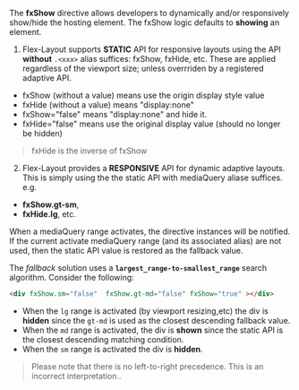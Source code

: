 The **fxShow** directive allows developers to dynamically and/or responsively show/hide the hosting element. The fxShow logic defaults to **showing** an element.


1) Flex-Layout supports **STATIC** API for responsive layouts  using the API **without** `.<xxx>` alias suffices: fxShow, fxHide, etc. These are applied regardless of the viewport size; unless overrriden by a registered adaptive API.

*  fxShow (without a value) means use the origin display style value
*  fxHide (without a value) means "display:none"
*  fxShow="false" means "display:none" and hide it.
*  fxHide="false" means use the original display value (should no longer be hidden)
  > fxHide is the inverse of fxShow 

2) Flex-Layout provides a **RESPONSIVE** API for dynamic adaptive layouts. This is simply using the the static API with mediaQuery aliase suffices.
e.g.  
*  **fxShow.gt-sm**, 
*  **fxHide.lg**, etc.  

When a mediaQuery range activates, the directive instances will be notified. If the current activate mediaQuery range (and its associated alias) are not used, then the static API value is restored as the fallback value.

The *fallback* solution uses a **`largest_range-to-smallest_range`** search algorithm. Consider the following:

```html
<div fxShow.sm="false"  fxShow.gt-md="false" fxShow="true" ></div>
```

*  When the `lg` range is activated (by viewport resizing,etc) the div is **hidden** since the `gt-md` is used as the closest descending fallback value.
*  When the `md` range is activated, the div is **shown** since the static API is the closest descending matching condition.
*  When the `sm` range is activated the div is **hidden**.

> Please note that there is no left-to-right precedence. This is an incorrect interpretation..